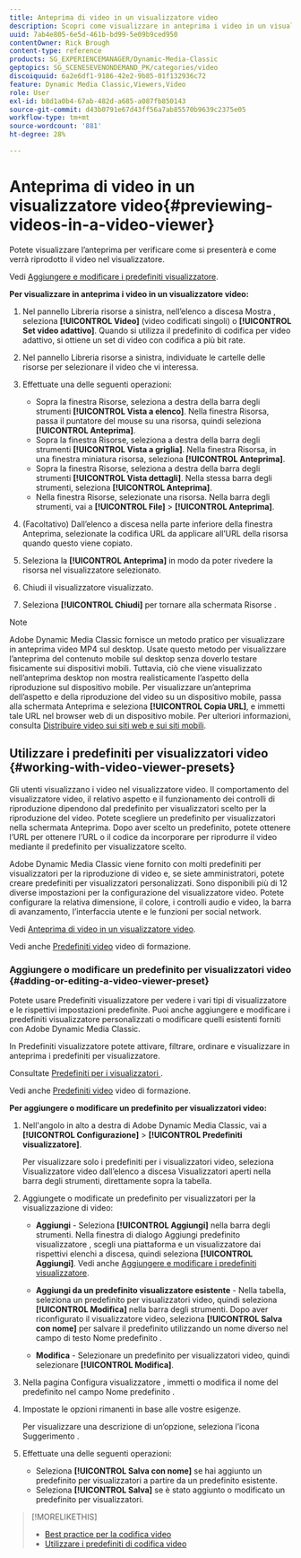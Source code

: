 ```yaml
---
title: Anteprima di video in un visualizzatore video
description: Scopri come visualizzare in anteprima i video in un visualizzatore video.
uuid: 7ab4e805-6e5d-461b-bd99-5e09b9ced950
contentOwner: Rick Brough
content-type: reference
products: SG_EXPERIENCEMANAGER/Dynamic-Media-Classic
geptopics: SG_SCENESEVENONDEMAND_PK/categories/video
discoiquuid: 6a2e6df1-9186-42e2-9b85-01f132936c72
feature: Dynamic Media Classic,Viewers,Video
role: User
exl-id: b8d1a0b4-67ab-482d-a685-a087fb850143
source-git-commit: d43b0791e67d43ff56a7ab85570b9639c2375e05
workflow-type: tm+mt
source-wordcount: '881'
ht-degree: 28%

---
```


# Anteprima di video in un visualizzatore video{#previewing-videos-in-a-video-viewer}

Potete visualizzare l’anteprima per verificare come si presenterà e come verrà riprodotto il video nel visualizzatore.

Vedi [Aggiungere e modificare i predefiniti visualizzatore](application-setup.md#adding_and_editing_viewer_presets).

**Per visualizzare in anteprima i video in un visualizzatore video:**

1. Nel pannello Libreria risorse a sinistra, nell’elenco a discesa Mostra , seleziona **[!UICONTROL Video]** (video codificati singoli) o **[!UICONTROL Set video adattivo]**. Quando si utilizza il predefinito di codifica per video adattivo, si ottiene un set di video con codifica a più bit rate.
1. Nel pannello Libreria risorse a sinistra, individuate le cartelle delle risorse per selezionare il video che vi interessa.
1. Effettuate una delle seguenti operazioni:

   * Sopra la finestra Risorse, seleziona a destra della barra degli strumenti **[!UICONTROL Vista a elenco]**. Nella finestra Risorsa, passa il puntatore del mouse su una risorsa, quindi seleziona **[!UICONTROL Anteprima]**.
   * Sopra la finestra Risorse, seleziona a destra della barra degli strumenti **[!UICONTROL Vista a griglia]**. Nella finestra Risorsa, in una finestra miniatura risorsa, seleziona **[!UICONTROL Anteprima]**.
   * Sopra la finestra Risorse, seleziona a destra della barra degli strumenti **[!UICONTROL Vista dettagli]**. Nella stessa barra degli strumenti, seleziona **[!UICONTROL Anteprima]**.
   * Nella finestra Risorse, selezionate una risorsa. Nella barra degli strumenti, vai a **[!UICONTROL File]** > **[!UICONTROL Anteprima]**.

1. (Facoltativo) Dall’elenco a discesa nella parte inferiore della finestra Anteprima, selezionate la codifica URL da applicare all’URL della risorsa quando questo viene copiato.
1. Seleziona la **[!UICONTROL Anteprima]** in modo da poter rivedere la risorsa nel visualizzatore selezionato.
1. Chiudi il visualizzatore visualizzato.
1. Seleziona **[!UICONTROL Chiudi]** per tornare alla schermata Risorse .

>[!NOTE]
>
>Adobe Dynamic Media Classic fornisce un metodo pratico per visualizzare in anteprima video MP4 sul desktop. Usate questo metodo per visualizzare l’anteprima del contenuto mobile sul desktop senza doverlo testare fisicamente sui dispositivi mobili. Tuttavia, ciò che viene visualizzato nell’anteprima desktop non mostra realisticamente l’aspetto della riproduzione sul dispositivo mobile. Per visualizzare un’anteprima dell’aspetto e della riproduzione del video su un dispositivo mobile, passa alla schermata Anteprima e seleziona **[!UICONTROL Copia URL]**, e immetti tale URL nel browser web di un dispositivo mobile. Per ulteriori informazioni, consulta [Distribuire video sui siti web e sui siti mobili](deploying-video-websites-mobile-sites.md#deploying_video_to_your_websites_and_mobile_sites).

## Utilizzare i predefiniti per visualizzatori video {#working-with-video-viewer-presets}

Gli utenti visualizzano i video nel visualizzatore video. Il comportamento del visualizzatore video, il relativo aspetto e il funzionamento dei controlli di riproduzione dipendono dal predefinito per visualizzatori scelto per la riproduzione del video. Potete scegliere un predefinito per visualizzatori nella schermata Anteprima. Dopo aver scelto un predefinito, potete ottenere l’URL per ottenere l’URL o il codice da incorporare per riprodurre il video mediante il predefinito per visualizzatore scelto.

Adobe Dynamic Media Classic viene fornito con molti predefiniti per visualizzatori per la riproduzione di video e, se siete amministratori, potete creare predefiniti per visualizzatori personalizzati. Sono disponibili più di 12 diverse impostazioni per la configurazione del visualizzatore video. Potete configurare la relativa dimensione, il colore, i controlli audio e video, la barra di avanzamento, l’interfaccia utente e le funzioni per social network.

Vedi [Anteprima di video in un visualizzatore video](previewing-videos-video-viewer.md#previewing_videos_in_a_video_viewer).

Vedi anche [Predefiniti video](https://s7d5.scene7.com/s7viewers/html5/VideoViewer.html?videoserverurl=https://s7d5.scene7.com/is/content/&amp;emailurl=https://s7d5.scene7.com/s7/emailFriend&amp;serverUrl=https://s7d5.scene7.com/is/image/&amp;config=Scene7SharedAssets/Universal_HTML5_Video&amp;contenturl=https://s7d5.scene7.com/skins/&amp;asset=S7tutorials/549_video-presets_converted%20renamed_Done-AVS) video di formazione.

### Aggiungere o modificare un predefinito per visualizzatori video {#adding-or-editing-a-video-viewer-preset}

Potete usare Predefiniti visualizzatore per vedere i vari tipi di visualizzatore e le rispettivi impostazioni predefinite. Puoi anche aggiungere e modificare i predefiniti visualizzatore personalizzati o modificare quelli esistenti forniti con Adobe Dynamic Media Classic.

In Predefiniti visualizzatore potete attivare, filtrare, ordinare e visualizzare in anteprima i predefiniti per visualizzatore.

Consultate [Predefiniti per i visualizzatori ](application-setup.md#viewer_presets).

Vedi anche [Predefiniti video](https://s7d5.scene7.com/s7viewers/html5/VideoViewer.html?videoserverurl=https://s7d5.scene7.com/is/content/&amp;emailurl=https://s7d5.scene7.com/s7/emailFriend&amp;serverUrl=https://s7d5.scene7.com/is/image/&amp;config=Scene7SharedAssets/Universal_HTML5_Video&amp;contenturl=https://s7d5.scene7.com/skins/&amp;asset=S7tutorials/549_video-presets_converted%20renamed_Done-AVS) video di formazione.

**Per aggiungere o modificare un predefinito per visualizzatori video:**

1. Nell&#39;angolo in alto a destra di Adobe Dynamic Media Classic, vai a **[!UICONTROL Configurazione]** > **[!UICONTROL Predefiniti visualizzatore]**.

   Per visualizzare solo i predefiniti per i visualizzatori video, seleziona Visualizzatore video dall’elenco a discesa Visualizzatori aperti nella barra degli strumenti, direttamente sopra la tabella.

1. Aggiungete o modificate un predefinito per visualizzatori per la visualizzazione di video:

   * **Aggiungi** - Seleziona **[!UICONTROL Aggiungi]** nella barra degli strumenti. Nella finestra di dialogo Aggiungi predefinito visualizzatore , scegli una piattaforma e un visualizzatore dai rispettivi elenchi a discesa, quindi seleziona **[!UICONTROL Aggiungi]**.
   Vedi anche [Aggiungere e modificare i predefiniti visualizzatore](application-setup.md#adding_and_editing_viewer_presets).

   * **Aggiungi da un predefinito visualizzatore esistente** - Nella tabella, seleziona un predefinito per visualizzatori video, quindi seleziona **[!UICONTROL Modifica]** nella barra degli strumenti.
   Dopo aver riconfigurato il visualizzatore video, seleziona **[!UICONTROL Salva con nome]** per salvare il predefinito utilizzando un nome diverso nel campo di testo Nome predefinito .

   * **Modifica** - Selezionare un predefinito per visualizzatori video, quindi selezionare **[!UICONTROL Modifica]**.



1. Nella pagina Configura visualizzatore , immetti o modifica il nome del predefinito nel campo Nome predefinito .
1. Impostate le opzioni rimanenti in base alle vostre esigenze.

   Per visualizzare una descrizione di un’opzione, seleziona l’icona Suggerimento .

1. Effettuate una delle seguenti operazioni:

   * Seleziona **[!UICONTROL Salva con nome]** se hai aggiunto un predefinito per visualizzatori a partire da un predefinito esistente.
   * Seleziona **[!UICONTROL Salva]** se è stato aggiunto o modificato un predefinito per visualizzatori.

>[!MORELIKETHIS]
>
>* [Best practice per la codifica video](uploading-encoding-videos.md#best_practices_for_video_encoding)
>* [Utilizzare i predefiniti di codifica video](uploading-encoding-videos.md#working_with_video_encoding_presets)

